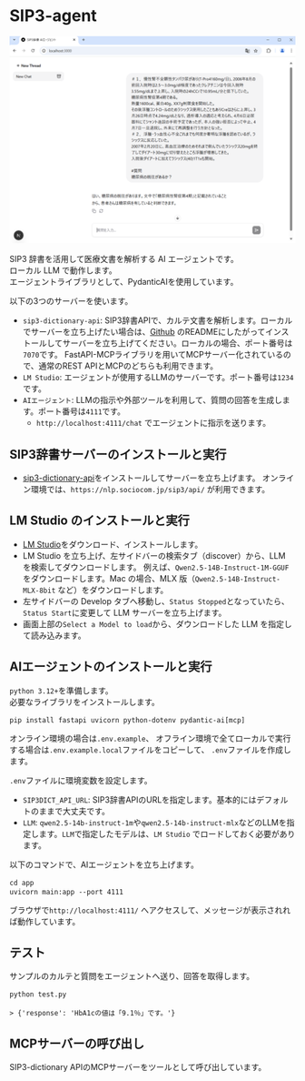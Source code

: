 # SIP3-agent

![スクリーンショット](screenshot.png)

SIP3 辞書を活用して医療文書を解析する AI エージェントです。  
ローカル LLM で動作します。  
エージェントライブラリとして、PydanticAIを使用しています。

以下の3つのサーバーを使います。

- `sip3-dictionary-api`:
  SIP3辞書APIで、カルテ文書を解析します。ローカルでサーバーを立ち上げたい場合は、[Github](https://github.com/sociocom/sip3-dictionary-api)
  のREADMEにしたがってインストールしてサーバーを立ち上げてください。ローカルの場合、ポート番号は`7070`です。
  FastAPI-MCPライブラリを用いてMCPサーバー化されているので、通常のREST APIとMCPのどちらも利用できます。
- `LM Studio`: エージェントが使用するLLMのサーバーです。ポート番号は`1234`です。
- `AIエージェント`: LLMの指示や外部ツールを利用して、質問の回答を生成します。ポート番号は`4111`です。
    - `http://localhost:4111/chat` でエージェントに指示を送ります。

## SIP3辞書サーバーのインストールと実行

- [sip3-dictionary-api](https://github.com/sociocom/sip3-dictionary-api)をインストールしてサーバーを立ち上げます。
  オンライン環境では、`https://nlp.sociocom.jp/sip3/api/` が利用できます。

## LM Studio のインストールと実行

- [LM Studio](https://lmstudio.ai/)をダウンロード、インストールします。
- LM Studio を立ち上げ、左サイドバーの検索タブ（discover）から、LLM を検索してダウンロードします。
  例えば、`Qwen2.5-14B-Instruct-1M-GGUF`をダウンロードします。Mac の場合、MLX 版（`Qwen2.5-14B-Instruct-MLX-8bit`
  など）をダウンロードします。
- 左サイドバーの Develop タブへ移動し、`Status Stopped`となっていたら、`Status Start`に変更して LLM サーバーを立ち上げます。
- 画面上部の`Select a Model to load`から、ダウンロードした LLM を指定して読み込みます。

## AIエージェントのインストールと実行

`python 3.12+`を準備します。  
必要なライブラリをインストールします。

```
pip install fastapi uvicorn python-dotenv pydantic-ai[mcp]
```

オンライン環境の場合は`.env.example`、
オフライン環境で全てローカルで実行する場合は`.env.example.local`ファイルをコピーして、
`.env`ファイルを作成します。

`.env`ファイルに環境変数を設定します。

- `SIP3DICT_API_URL`: SIP3辞書APIのURLを指定します。基本的にはデフォルトのままで大丈夫です。
- `LLM`: `qwen2.5-14b-instruct-1m`や`qwen2.5-14b-instruct-mlx`などのLLMを指定します。`LLM`で指定したモデルは、`LM Studio`
  でロードしておく必要があります。

以下のコマンドで、AIエージェントを立ち上げます。

```
cd app
uvicorn main:app --port 4111
```

ブラウザで`http://localhost:4111/` へアクセスして、メッセージが表示されれば動作しています。

## テスト

サンプルのカルテと質問をエージェントへ送り、回答を取得します。

```
python test.py

> {'response': 'HbA1cの値は「9.1％」です。'}
```

## MCPサーバーの呼び出し

SIP3-dictionary APIのMCPサーバーをツールとして呼び出しています。
